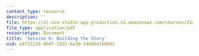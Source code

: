 ```yaml
---
content_type: resource
description: ''
file: https://ol-ocw-studio-app-production.s3.amazonaws.com/courses/21w-763j-transmedia-storytelling-modern-science-fiction-spring-2014/e8f212268b4f2825ba302468b41b6b02_MIT21W_763JS14_Session_6.pdf
file_type: application/pdf
resourcetype: Document
title: 'Session 6: Building the Story'
uid: e8f21226-8b4f-2825-ba30-2468b41b6b02
---
```

